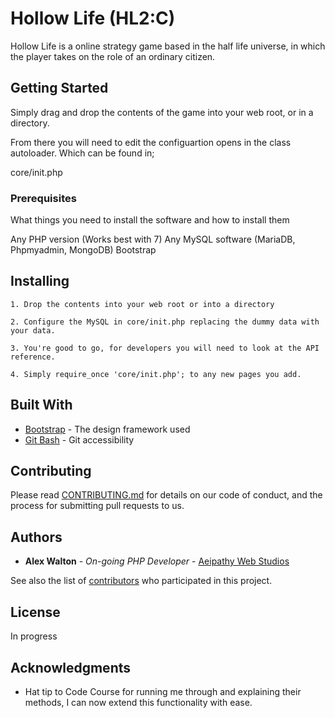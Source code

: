 # Hollow Life (HL2:C)

Hollow Life is a online strategy game based in the half life universe, in which the player takes on the role of an ordinary citizen.

## Getting Started

Simply drag and drop the contents of the game into your web root, or in a directory.

From there you will need to edit the configuartion opens in the class autoloader. Which can be found in;

core/init.php

### Prerequisites

What things you need to install the software and how to install them

Any PHP version (Works best with 7)
Any MySQL software (MariaDB, Phpmyadmin, MongoDB)
Bootstrap

## Installing

```
1. Drop the contents into your web root or into a directory

2. Configure the MySQL in core/init.php replacing the dummy data with your data.

3. You're good to go, for developers you will need to look at the API reference.

4. Simply require_once 'core/init.php'; to any new pages you add.
```

## Built With

* [Bootstrap](http://www.bootstrap.com/) - The design framework used
* [Git Bash](https://git-for-windows.github.io/) - Git accessibility

## Contributing

Please read [CONTRIBUTING.md](https://gist.github.com/PurpleBooth/b24679402957c63ec426) for details on our code of conduct, and the process for submitting pull requests to us.

## Authors

* **Alex Walton** - *On-going PHP Developer* - [Aeipathy Web Studios](https://facebook.com/AeipathyWebStudios)

See also the list of [contributors](https://github.com/AeipathyWebStudios/HL2-C/contributors) who participated in this project.

## License

In progress

## Acknowledgments

* Hat tip to Code Course for running me through and explaining their methods, I can now extend this functionality with ease.
